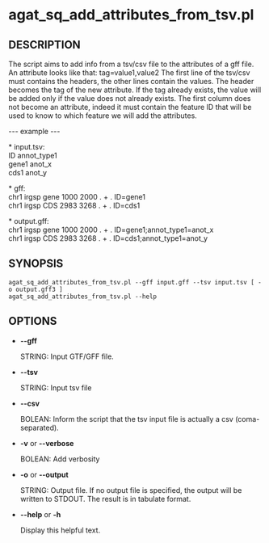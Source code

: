 # agat\_sq\_add\_attributes\_from\_tsv.pl

## DESCRIPTION

The script aims to add info from a tsv/csv file to the attributes of a gff file.
An attribute looks like that: tag=value1,value2
The first line of the tsv/csv must contains the headers, the other lines contain the values.
The header becomes the tag of the new attribute. If the tag already exists, the value will be added only
if the value does not already exists.
The first column does not become an attribute, indeed it must contain the feature ID
that will be used to know to which feature we will add the attributes.

\--- example ---

\* input.tsv:  
ID	annot\_type1  
gene1	anot\_x  
cds1	anot\_y  

\* gff:  
chr1	irgsp	gene	1000	2000	.	+	.	ID=gene1  
chr1	irgsp	CDS	2983	3268	.	+	.	ID=cds1  

\* output.gff:  
chr1	irgsp	gene	1000	2000	.	+	.	ID=gene1;annot\_type1=anot\_x  
chr1	irgsp	CDS	2983	3268	.	+	.	ID=cds1;annot\_type1=anot\_y  

## SYNOPSIS

```
agat_sq_add_attributes_from_tsv.pl --gff input.gff --tsv input.tsv [ -o output.gff3 ]
agat_sq_add_attributes_from_tsv.pl --help
```

## OPTIONS

- **--gff**

    STRING: Input GTF/GFF file.

- **--tsv**

    STRING: Input tsv file

- **--csv**

    BOLEAN: Inform the script that the tsv input file is actually a csv (coma-separated).

- **-v** or **--verbose**

    BOLEAN: Add verbosity

- **-o** or **--output**

    STRING: Output file. If no output file is specified, the output will be written
    to STDOUT. The result is in tabulate format.

- **--help** or **-h**

    Display this helpful text.
